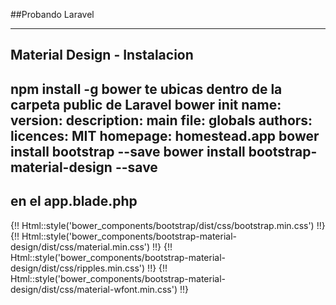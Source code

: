 ##Probando Laravel

--------------------------------
Material Design - Instalacion
--------------------------------
npm install -g bower
te ubicas dentro de la carpeta public de Laravel
bower init
name:
version:
description:
main file: globals
authors:
licences: MIT
homepage: homestead.app
bower install bootstrap --save
bower install bootstrap-material-design --save
-------------------------------
en el app.blade.php
-------------------------------
{!! Html::style('bower_components/bootstrap/dist/css/bootstrap.min.css') !!}
{!! Html::style('bower_components/bootstrap-material-design/dist/css/material.min.css') !!}
{!! Html::style('bower_components/bootstrap-material-design/dist/css/ripples.min.css') !!}
{!! Html::style('bower_components/bootstrap-material-design/dist/css/material-wfont.min.css') !!}
<!--<link href="{{ asset('/css/app.css') }}" rel="stylesheet">-->